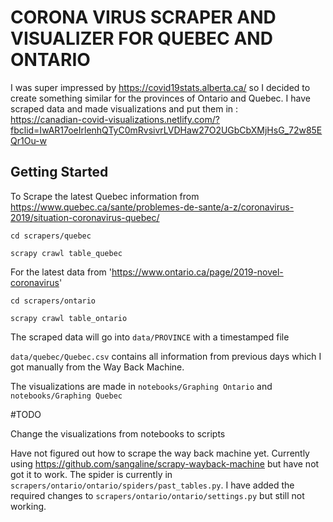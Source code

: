 # CORONA VIRUS SCRAPER AND VISUALIZER FOR QUEBEC AND ONTARIO

I was super impressed by https://covid19stats.alberta.ca/ so I decided to create something similar for the provinces of Ontario and Quebec. I have scraped data and made visualizations and put them in :  
https://canadian-covid-visualizations.netlify.com/?fbclid=IwAR17oeIrlenhQTyC0mRvsivrLVDHaw27O2UGbCbXMjHsG_72w85EQr1Ou-w

## Getting Started 

To Scrape the latest Quebec information from https://www.quebec.ca/sante/problemes-de-sante/a-z/coronavirus-2019/situation-coronavirus-quebec/

`cd scrapers/quebec`

`scrapy crawl table_quebec`

For the latest data from 'https://www.ontario.ca/page/2019-novel-coronavirus'

`cd scrapers/ontario`

`scrapy crawl table_ontario`

The scraped data will go into `data/PROVINCE` with a timestamped file

`data/quebec/Quebec.csv` contains all information from previous days which I got manually from the Way Back Machine.


The visualizations are made in `notebooks/Graphing Ontario` and `notebooks/Graphing Quebec`

#TODO

Change the visualizations from notebooks to scripts

Have not figured out how to scrape the way back machine yet. Currently using https://github.com/sangaline/scrapy-wayback-machine but have not got it to work. The spider is currently in `scrapers/ontario/ontario/spiders/past_tables.py`. I have added the required changes to `scrapers/ontario/ontario/settings.py` but still not working. 


